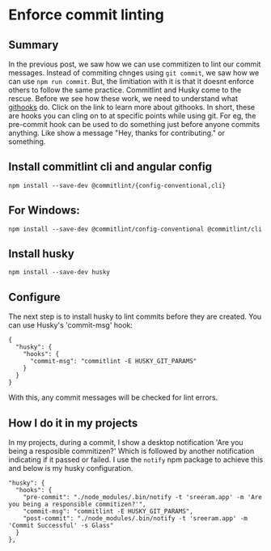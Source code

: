 # Enforce commit linting

## Summary

In the previous post, we saw how we can use commitizen to lint our commit messages. Instead of commiting chnges using `git commit`, we saw how we can use `npm run commit`. But, the limitiation with it is that it doesnt enforce others to follow the same practice. Commitlint and Husky come to the rescue. Before we see how these work, we need to understand what [githooks](https://git-scm.com/docs/githooks) do. Click on the link to learn more about githooks. In short, these are hooks you can cling on to at specific points while using git. For eg, the pre-commit hook can be used to do something just before anyone commits anything. Like show a message "Hey, thanks for contributing." or something.

## Install commitlint cli and angular config
`npm install --save-dev @commitlint/{config-conventional,cli}`
## For Windows:
`npm install --save-dev @commitlint/config-conventional @commitlint/cli`

## Install husky
`npm install --save-dev husky`


## Configure

The next step is to install husky to lint commits before they are created.  You can use Husky's 'commit-msg' hook:

    {
      "husky": {
        "hooks": {
          "commit-msg": "commitlint -E HUSKY_GIT_PARAMS"
        }  
      }
    }

With this, any commit messages will be checked for lint errors.

## How I do it in my projects

In my projects, during a commit, I show a desktop notification 'Are you being a resposible commitizen?' Which is followed by another notification indicating if it passed or failed. I use the `notify` npm package to achieve this and below is my husky configuration.

    "husky": {
      "hooks": {
        "pre-commit": "./node_modules/.bin/notify -t 'sreeram.app' -m 'Are you being a responsible commitizen?'",
        "commit-msg": "commitlint -E HUSKY_GIT_PARAMS",
        "post-commit": "./node_modules/.bin/notify -t 'sreeram.app' -m 'Commit Successful' -s Glass"
      }
    },
